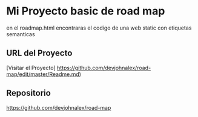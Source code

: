 # Mi Proyecto basic de road map

en el roadmap.html encontraras el codigo de una web static con etiquetas semanticas

## URL del Proyecto

[Visitar el Proyecto] https://github.com/devjohnalex/road-map/edit/master/Readme.md)

## Repositorio

https://github.com/devjohnalex/road-map
